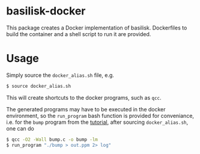 # basilisk-docker

This package creates a Docker implementation of basilisk. Dockerfiles to build the container and a shell script to run it are provided.

# Usage

Simply source the `docker_alias.sh` file, e.g.

```bash
$ source docker_alias.sh
```

This will create shortcuts to the docker programs, such as `qcc`.

The generated programs may have to be executed in the docker environment, so the `run_program` bash function is provided for
conveniance, i.e. for the `bump` program from the [tutorial](http://basilisk.fr/Tutorial), after sourcing `docker_alias.sh`, one
can do

```bash
$ qcc -O2 -Wall bump.c -o bump -lm
$ run_program "./bump > out.ppm 2> log"
```
